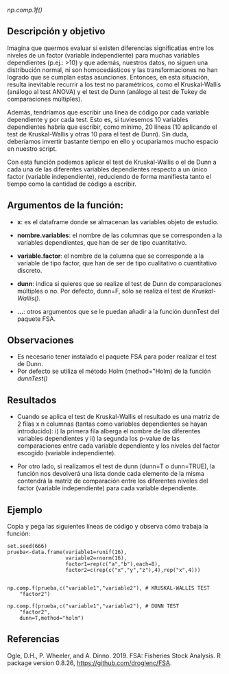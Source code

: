 *np.comp.1f()*

## Descripción y objetivo
Imagina que quermos evaluar si existen diferencias significatias entre los niveles de un factor (variable independiente) para muchas variables dependientes (p.ej.: >10) y que además, nuestros datos, no siguen una distribución normal, ni son homocedásticos y las transformaciones no han logrado que se cumplan estas asunciones. Entonces, en esta situación, resulta inevitable recurrir a los test no paramétricos, como el Kruskal-Wallis (análogo al test ANOVA) y el test de Dunn (análogo al test de Tukey de comparaciones múltiples).

Además, tendríamos que escribir una línea de código por cada variable	 dependiente y por cada test. Esto es, si tuviesemos 10 variables dependientes habría que escribir, como mínimo, 20 líneas (10 aplicando el test de Kruskal-Wallis y otras 10 para el test de Dunn). Sin duda, deberíamos invertir bastante tiempo en ello y ocuparíamos mucho espacio en nuestro script.

Con esta función podemos aplicar el test de Kruskal-Wallis o el de Dunn a cada una de las diferentes variables dependientes respecto a un único factor (variable independiente), reduciendo de forma manifiesta tanto el tiempo como la cantidad de código a escribir.

## Argumentos de la función:

- **x**: es el dataframe donde se almacenan las variables objeto de estudio.

- **nombre.variables**: el nombre de las columnas que se corresponden a la variables dependientes, que han de ser de tipo cuantitativo.

- **variable.factor**: el nombre de la columna que se corresponde a la variable de tipo factor, que han de ser de tipo cualitativo o 	cuantitativo discreto.

- **dunn**: indica si quieres que se realize el test de Dunn de comparaciones múltiples o no. Por defecto, dunn=F, sólo se realiza el test de *Kruskal-Wallis()*.

- **...**: otros argumentos que se le puedan añadir a la función dunnTest del paquete FSA.

## Observaciones

- Es necesario tener instalado el paquete FSA para poder realizar el test de Dunn.
- Por defecto se utiliza el método Holm (method="Holm) de la función *dunnTest()*

## Resultados

- Cuando se aplica el test de Kruskal-Wallis el resultado es una matriz de 2 filas x n columnas (tantas como variables dependientes se hayan introducido): i) la primera fila alberga el nombre de las diferentes variables dependientes y ii) la segunda los p-value de las comparaciones entre cada variable dependiente y los niveles del factor escogido (variable independiente).

- Por otro lado, si realizamos el test de dunn (dunn=T o dunn=TRUE), la función nos devolverá una lista donde cada elemento de la misma contendrá la matriz de comparación entre los diferentes niveles del factor (variable independiente) para cada variable dependiente.


## Ejemplo
Copia y pega las siguientes líneas de código y observa cómo trabaja la función:
~~~
set.seed(666)
prueba<-data.frame(variable1=runif(16),
                   variable2=rnorm(16),
                   factor1=rep(c("a","b"),each=8),
                   factor2=c(rep(c("x","y","z"),4),rep("x",4)))


np.comp.f(prueba,c("variable1","variable2"), # KRUSKAL-WALLIS TEST
	"factor2")

np.comp.f(prueba,c("variable1","variable2"), # DUNN TEST 
	"factor2",
	dunn=T,method="holm")
~~~
## Referencias

Ogle, D.H., P. Wheeler, and A. Dinno. 2019. FSA: Fisheries Stock Analysis. R package version 0.8.26, https://github.com/droglenc/FSA.
